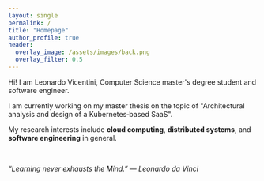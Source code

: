 ```yaml
---
layout: single
permalink: /
title: "Homepage"
author_profile: true
header:
  overlay_image: /assets/images/back.png
  overlay_filter: 0.5
---
```


Hi! I am Leonardo Vicentini, Computer Science master's degree student and software engineer.

I am currently working on my master thesis on the topic of "Architectural analysis and design of a Kubernetes‑based SaaS".

My research interests include **cloud computing**, **distributed systems**, and **software engineering** in general.

<br>

<i>“Learning never exhausts the Mind.” — Leonardo da Vinci</i>

